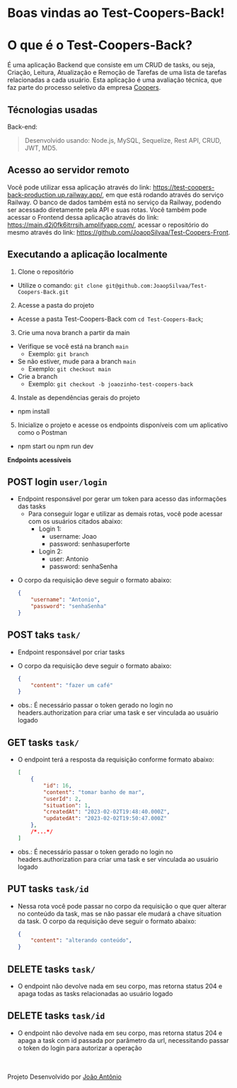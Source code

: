 # Boas vindas ao Test-Coopers-Back!

# O que é o Test-Coopers-Back?

É uma aplicação Backend que consiste em um CRUD de tasks, ou seja, Criação, Leitura, Atualização e Remoção de Tarefas de uma lista de tarefas relacionadas a cada usuário. Esta aplicação é uma avaliação técnica, que faz parte do processo seletivo da empresa [Coopers](https://www.linkedin.com/company/coopers-digital-production/).

## Técnologias usadas
Back-end:
> Desenvolvido usando: Node.js, MySQL, Sequelize, Rest API, CRUD, JWT, MD5.

## Acesso ao servidor remoto

Você pode utilizar essa aplicação através do link: https://test-coopers-back-production.up.railway.app/, em que está rodando através do serviço Railway. O banco de dados também está no serviço da Railway, podendo ser acessado diretamente pela API e suas rotas.
Você também pode acessar o Frontend dessa aplicação através do link: https://main.d2j0fk6itrrsih.amplifyapp.com/, acessar o repositório do mesmo através do link: https://github.com/JoaopSilvaa/Test-Coopers-Front.

## Executando a aplicação localmente

1. Clone o repositório
- Utilize o comando: `git clone git@github.com:JoaopSilvaa/Test-Coopers-Back.git`<br />
2. Acesse a pasta do projeto
- Acesse a pasta Test-Coopers-Back com `cd Test-Coopers-Back`;<br />
3. Crie uma nova branch a partir da main
- Verifique se você está na branch `main`
  * Exemplo: `git branch`
- Se não estiver, mude para a branch `main`
  * Exemplo: `git checkout main`
- Crie a branch
  * Exemplo: `git checkout -b joaozinho-test-coopers-back`<br />
4. Instale as dependências gerais do projeto 
- npm install <br />
5. Inicialize o projeto e acesse os endpoints disponíveis com um aplicativo como o Postman
- npm start ou npm run dev

<strong> Endpoints acessíveis</strong><br />

## POST login `user/login`
* Endpoint responsável por gerar um token para acesso das informações das tasks
  - Para conseguir logar e utilizar as demais rotas, você pode acessar com os usuários citados abaixo:
    * Login 1:
      - username: Joao
      - password: senhasuperforte
    * Login 2:
      - user: Antonio
      - password: senhaSenha
- O corpo da requisição deve seguir o formato abaixo:
    ```json
    {
        "username": "Antonio",
        "password": "senhaSenha"
    }
    ```

## POST taks `task/`
* Endpoint responsável por criar tasks
- O corpo da requisição deve seguir o formato abaixo:
    ```json
    {
        "content": "fazer um café"
    }
    ```
* obs.: É necessário passar o token gerado no login no headers.authorization para criar uma task e ser vinculada ao usuário logado

## GET tasks `task/`
- O endpoint terá a resposta da requisição conforme formato abaixo:
    ```json
    [
        {
            "id": 16,
            "content": "tomar banho de mar",
            "userId": 2,
            "situation": 1,
            "createdAt": "2023-02-02T19:48:40.000Z",
            "updatedAt": "2023-02-02T19:50:47.000Z"
        },
        /*...*/
    ]
    ```
* obs.: É necessário passar o token gerado no login no headers.authorization para criar uma task e ser vinculada ao usuário logado

## PUT tasks `task/id`
- Nessa rota você pode passar no corpo da requisição o que quer alterar no conteúdo da task, mas se não passar ele mudará a chave situation da task.
O corpo da requisição deve seguir o formato abaixo:

    ```json
    {
        "content": "alterando conteúdo",
    }
    ```

## DELETE tasks `task/`
- O endpoint não devolve nada em seu corpo, mas retorna status 204 e apaga todas as tasks relacionadas ao usuário logado 

## DELETE tasks `task/id`
- O endpoint não devolve nada em seu corpo, mas retorna status 204 e apaga a task com id passada por parâmetro da url, necessitando passar o token do login para autorizar a operação

  
<br /><br />
Projeto Desenvolvido por [João Antônio](https://github.com/JoaopSilvaa)
